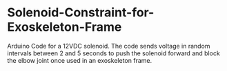# Solenoid-Constraint-for-Exoskeleton-Frame
Arduino Code for a 12VDC solenoid. The code sends voltage in random intervals between 2 and 5 seconds to push the solenoid forward and block the elbow joint once used in an exoskeleton frame. 
